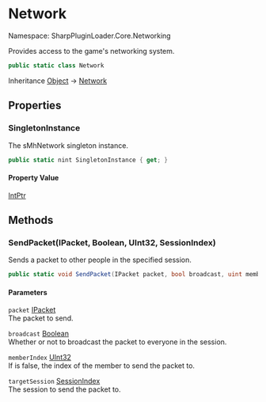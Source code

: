 # Network

Namespace: SharpPluginLoader.Core.Networking

Provides access to the game's networking system.

```csharp
public static class Network
```

Inheritance [Object](https://docs.microsoft.com/en-us/dotnet/api/System.Object) → [Network](./SharpPluginLoader.Core.Networking.Network.md)

## Properties

### **SingletonInstance**

The sMhNetwork singleton instance.

```csharp
public static nint SingletonInstance { get; }
```

#### Property Value

[IntPtr](https://docs.microsoft.com/en-us/dotnet/api/System.IntPtr)<br>

## Methods

### **SendPacket(IPacket, Boolean, UInt32, SessionIndex)**

Sends a packet to other people in the specified session.

```csharp
public static void SendPacket(IPacket packet, bool broadcast, uint memberIndex, SessionIndex targetSession)
```

#### Parameters

`packet` [IPacket](./SharpPluginLoader.Core.Networking.IPacket.md)<br>
The packet to send.

`broadcast` [Boolean](https://docs.microsoft.com/en-us/dotnet/api/System.Boolean)<br>
Whether or not to broadcast the packet to everyone in the session.

`memberIndex` [UInt32](https://docs.microsoft.com/en-us/dotnet/api/System.UInt32)<br>
If  is false, the index of the member to send the packet to.

`targetSession` [SessionIndex](./SharpPluginLoader.Core.Networking.SessionIndex.md)<br>
The session to send the packet to.
